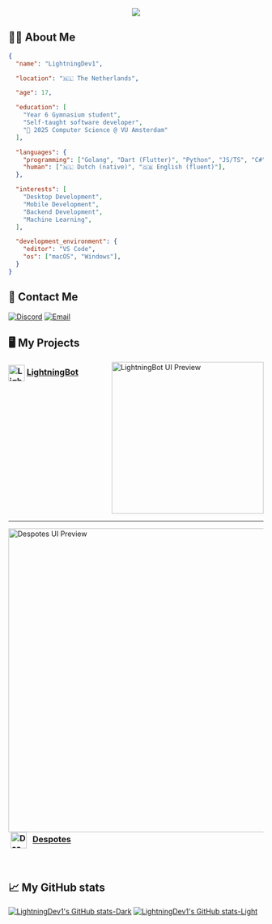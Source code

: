 <p align="center">
  <img src="https://capsule-render.vercel.app/api?text=Hey+👋,+I'm+LightningDev1!&fontSize=40&animation=scaleIn&type=waving&color=gradient&height=100"/>
</p>

## 👨‍💻 About Me
```json
{
  "name": "LightningDev1",

  "location": "🇳🇱 The Netherlands",

  "age": 17,

  "education": [
    "Year 6 Gymnasium student",
    "Self-taught software developer",
    "🤞 2025 Computer Science @ VU Amsterdam"
  ],

  "languages": {
    "programming": ["Golang", "Dart (Flutter)", "Python", "JS/TS", "C#"],
    "human": ["🇳🇱 Dutch (native)", "🇬🇧 English (fluent)"],
  },

  "interests": [
    "Desktop Development",
    "Mobile Development",
    "Backend Development",
    "Machine Learning",
  ],

  "development_environment": {
    "editor": "VS Code",
    "os": ["macOS", "Windows"],
  }
}
```

## 💬 Contact Me
[![Discord](https://skillicons.dev/icons?i=discord)](http://discord.com/users/733933799859028008)
[![Email](https://skillicons.dev/icons?i=gmail)](mailto:kaanisik80@gmail.com)

## 🖥️ My Projects

<img src="https://lightning-bot.com/_next/static/media/ui.f6e627d1.png" align="right" height="300" alt="LightningBot UI Preview" />

<h3><img src="https://lightning-bot.com/logo.png" height="32" align="center" alt="LightningBot Logo"> <a href="https://lightning-bot.com/">LightningBot</a></h3>

<br clear="both"/>

---

<img src="https://despotes.net/images/logo_v5_xl_pfp.webp" align="right" height="600" alt="Despotes UI Preview" />

<h3>&nbsp;<img src="https://despotes.net/images/logo-dark.png" height="32" align="center" alt="Despotes Logo">&nbsp;&nbsp; <a href="https://despotes.net/">Despotes</a></h3>

<br clear="both"/>

## 📈 My GitHub stats

[![LightningDev1's GitHub stats-Dark](https://github-readme-stats.vercel.app/api?username=LightningDev1&show_icons=true&border_radius=16&theme=tokyonight#gh-dark-mode-only)](https://github.com/anuraghazra/github-readme-stats#gh-dark-mode-only)
[![LightningDev1's GitHub stats-Light](https://github-readme-stats.vercel.app/api?username=LightningDev1&show_icons=true&border_radius=16&theme=default#gh-light-mode-only)](https://github.com/anuraghazra/github-readme-stats#gh-light-mode-only)

